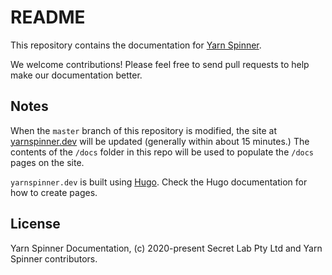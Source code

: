 # README #

This repository contains the documentation for [Yarn Spinner](https://yarnspinner.dev).

We welcome contributions! Please feel free to send pull requests to help make our documentation better.

## Notes

When the `master` branch of this repository is modified, the site at [yarnspinner.dev](https://yarnspinner.dev) will be updated (generally within about 15 minutes.) The contents of the `/docs` folder in this repo will be used to populate the `/docs` pages on the site.

`yarnspinner.dev` is built using [Hugo](https://gohugo.io). Check the Hugo documentation for how to create pages.

## License

Yarn Spinner Documentation, (c) 2020-present Secret Lab Pty Ltd and Yarn Spinner contributors.

